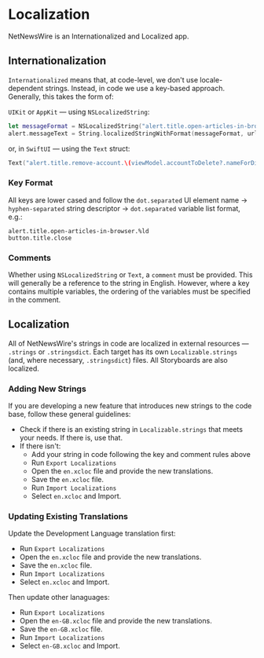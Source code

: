 # Localization

NetNewsWire is an Internationalized and Localized app.

## Internationalization

`Internationalized` means that, at code-level, we don't use locale-dependent strings. Instead, in code we use a key-based approach. Generally, this takes the form of:

`UIKit` or `AppKit` — using `NSLocalizedString`:

```swift
let messageFormat = NSLocalizedString("alert.title.open-articles-in-browser.%ld", comment: "Are you sure you want to open %ld articles in your browser?")
alert.messageText = String.localizedStringWithFormat(messageFormat, urlStrings.count)
```

or, in `SwiftUI` — using the `Text` struct:

```swift
Text("alert.title.remove-account.\(viewModel.accountToDelete?.nameForDisplay ?? "")", comment: "Are you sure you want to remove “%@“?")
```

### Key Format

All keys are lower cased and follow the `dot.separated` UI element name -> `hyphen-separated` string descriptor -> `dot.separated` variable list format, e.g.:

```
alert.title.open-articles-in-browser.%ld
button.title.close
```

### Comments

Whether using `NSLocalizedString` or `Text`, a `comment` must be provided. This will generally be a reference to the string in English. However, where a key contains multiple variables, the ordering of the variables must be specified in the comment.


## Localization

All of NetNewsWire's strings in code are localized in external resources — `.strings` or `.stringsdict`. Each target has its own `Localizable.strings` (and, where necessary, `.stringsdict`) files. All Storyboards are also localized. 

### Adding New Strings

If you are developing a new feature that introduces new strings to the code base, follow these general guidelines:

- Check if there is an existing string in `Localizable.strings` that meets your needs. If there is, use that.
- If there isn't:
    - Add your string in code following the key and comment rules above
    - Run `Export Localizations`
    - Open the `en.xcloc` file and provide the new translations.
    - Save the `en.xcloc` file.
    - Run `Import Localizations` 
    - Select `en.xcloc` and Import. 

### Updating Existing Translations 

Update the Development Language translation first:

- Run `Export Localizations`
- Open the `en.xcloc` file and provide the new translations.
- Save the `en.xcloc` file.
- Run `Import Localizations` 
- Select `en.xcloc` and Import. 

Then update other lanaguages:

- Run `Export Localizations`
- Open the `en-GB.xcloc` file and provide the new translations.
- Save the `en-GB.xcloc` file.
- Run `Import Localizations` 
- Select `en-GB.xcloc` and Import. 


